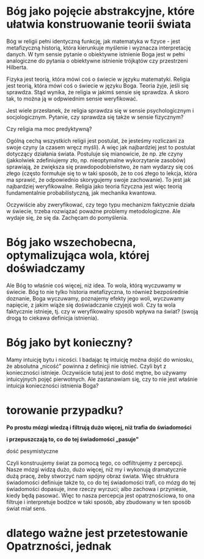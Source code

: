# Bóg jako pojęcie abstrakcyjne, które ułatwia konstruowanie teorii świata

Bóg w religii pełni identyczną funkcję, jak matematyka w fizyce - jest metafizyczną historią, która kierunkuje myślenie i wyznacza interpretację danych. W tym sensie pytanie o obiektywne istnienie Boga jest w pełni analogiczne do pytania o obiektywne istnienie trójkątów czy przestrzeni Hilberta.

Fizyka jest teorią, która mówi coś o świecie w języku matematyki. Religia jest teorią, która mówi coś o świecie w języku Boga. Teoria żyje, jeśli się sprawdza. Stąd wynika, że religia w jakimś sensie się sprawdza. A skoro tak, to można ją w odpwiednim sensie weryfikować.

Jest wiele przesłanek, że religia sprawdza się w sensie psychologicznym i socjologicznym. Pytanie, czy sprawdza się także w sensie fizycznym?

Czy religia ma moc predyktywną? 

Ogólną cechą wszystkich religii jest postulat, że jesteśmy rozliczani za swoje czyny (a czasem wręcz myśli). A więc jak najbardziej jest to postulat dotyczący działania świata. Postuluje się mianowicie, że np. złe czyny (jakkolwiek zdefiniujemy zło, np. nieoptymalne wykorzytanie zasobów) sprawiają, że zwiększa się prawdopodobieństwo, że nam wydarzy się coś złego (często formułuje się to w taki sposób, że to coś złego to lekcja, która ma sprawić, że odpowiednio skorygujemy swoje zachowanie). To jest jak najbardziej weryfikowalne. Religia jako teoria fizyczna jest więc teorią fundamentalnie probabilistyczną, jak mechanika kwantowa.

Oczywiście aby zweryfikować, czy tego typu mechanizm faktycznie działa w świecie, trzeba rozwiązać poważne problemy metodologiczne. Ale wydaje się, że się da. Zachęcam do pomyślenia.

# Bóg jako wszechobecna, optymalizująca wola, której doświadczamy

Ale Bóg to właśnie coś więcej, niż idea. To wola, którą wyczuwamy w świecie. Bóg to nie tylko historia metafizyczna, to również bezpośrednie doznanie, Boga wyczuwamy, poznajemy efekty jego woli, wyczuwamy napięcie, z jakim wiąże się doświadczanie czyjejś woli. Czy ta wola faktycznie istnieje, tj. czy w weryfikowalny sposób wpływa na świat? (swoją drogą to ciekawa definicja istnienia).

# Bóg jako byt konieczny?

Mamy intuicję bytu i nicości. I badając tę intuicję można dojść do wniosku, że absolutna „nicość” powinna z definicji nie istnieć. Czyli byt z konieczności istnieje. Oczywiście tutaj jest to dość mętne, bo używamy intuicyjnych pojęć pierwotnych. Ale zastanawiam się, czy to nie jest właśnie intuicja konieczności istnienia Boga?

# torowanie przypadku?

**Po prostu mózgi wiedzą i filtrują dużo więcej, niż trafia do świadomości**

**i przepuszczają to, co do tej świadomości „pasuje"**

dość pesymistyczne

Czyli konstruujemy świat za pomocą tego, co odfiltrujemy z percepcji. Nasze mózgi widzą dużo, dużo więcej, niż my i wykonują dramatycznie dużą pracę, żeby stworzyć nam spójny obraz świata. Więc struktura świadomości definiuje także to, co do tej świadomości trafi, co mózg do tej świadomości dopasuje, inne rzeczy wyrzuci; albo zachowa i przyniesie, kiedy będą pasować. Więc to nasza percepcja jest opatrznościowa, to ona filtruje i interpretuje bodźce w taki sposób, aby zbudowany w ten sposób świat miał sens.

# dlatego ważne jest przetestowanie Opatrzności, jednak